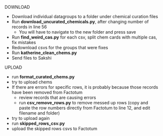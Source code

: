 DOWNLOAD
- Download individual datagroups to a folder under chemical curation files
- Run **download_uncurated_chemicals.py**, after changing number of records in line 56
  - You will have to navigate to the new folder and press save
- Run **find_weird_cas.py** for each csv, split chem cards with multiple cas, fix mistakes
- Redownload csvs for the groups that were fixes
- Run **katherine_clean_chems.py**
- Send files to Sakshi

UPLOAD
- run **format_curated_chems.py**
- try to upload chems
- If there are errors for specific rows, it is probably because those records have been removed from Factotum
  - review records that are causing errors
  - run **csv_remove_rows.py** to remove messed up rows (copy and paste the row numbers directly from Factotum to line 12, and edit filename and folder)
- try to upload again
- run **skipped_rows_csv.py**
- upload the skipped rows csvs to Factotum

